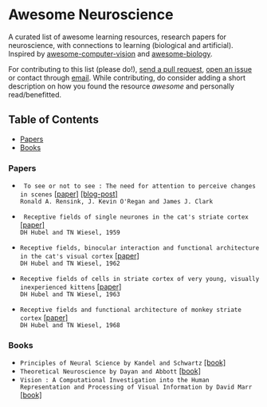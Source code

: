 # Awesome Neuroscience

A curated list of awesome learning resources, research papers for neuroscience, with connections to learning (biological and artificial). Inspired by [awesome-computer-vision](https://github.com/jbhuang0604/awesome-computer-vision) and [awesome-biology](https://github.com/vivekiitkgp/awesome-biology).

For contributing to this list (please do!), [send a pull request](https://github.com/kumarkrishna/awesome-neuroscience/compare/), [open an issue](https://github.com/kumarkrishna/awesome-neuroscience/issues/new) or contact through [email](mailto:kumarkrishna.iitkgp@gmail.com). While contributing, do consider adding a short description on how you found the resource *awesome* and personally read/benefitted.

## Table of Contents
- [Papers](#papers)
- [Books](#books)

### Papers

* ``` To see or not to see : The need for attention to perceive changes in scenes``` [[paper]](https://www.cs.ubc.ca/~rensink/publications/download/PsychSci97-RR.pdf)  [[blog-post]](https://kumarkrishna.github.io/pages/science/from-cells-to-pixels-and-back-1.html)  
```Ronald A. Rensink, J. Kevin O'Regan and James J. Clark```  

* ``` Receptive fields of single neurones in the cat's striate cortex```
[[paper]](http://jp.physoc.org/content/148/3/574.full.pdf+html)  
```DH Hubel and TN Wiesel, 1959```  

* ```Receptive fields, binocular interaction and functional architecture in the cat's visual cortex```
[[paper]](http://jp.physoc.org/content/160/1/106.full.pdf+html)  
```DH Hubel and TN Wiesel, 1962```  

* ```Receptive fields of cells in striate cortex of very young, visually inexperienced kittens```
[[paper]](http://jp.physoc.org/content/195/1/215.full.pdf+html)  
```DH Hubel and TN Wiesel, 1963```

* ```Receptive fields and functional architecture of monkey striate cortex```
[[paper]](http://jp.physoc.org/content/195/1/215.full.pdf+html)  
```DH Hubel and TN Wiesel, 1968```  

### Books

* ```Principles of Neural Science by Kandel and Schwartz``` [[book]](https://www.principlesofneuralscience.com)
* ```Theoretical Neuroscience by Dayan and Abbott``` [[book]](https://mitpress.mit.edu/books/theoretical-neuroscience)
* ```Vision : A Computational Investigation into the Human Representation and Processing of Visual Information by David Marr``` [[book]](https://mitpress.mit.edu/books/vision-0)
